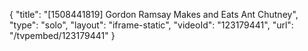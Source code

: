 {
    "title": "[1508441819] Gordon Ramsay Makes and Eats Ant Chutney",
    "type": "solo",
    "layout": "iframe-static",
    "videoId": "123179441",
    "url": "\/tvpembed\/123179441"
}